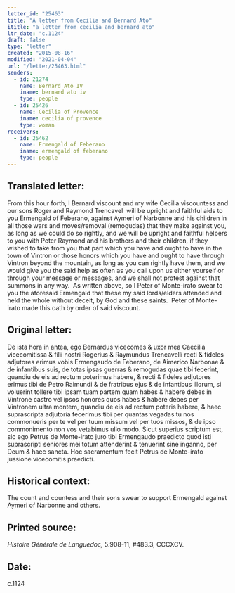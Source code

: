 ```yaml
---
letter_id: "25463"
title: "A letter from Cecilia and Bernard Ato"
ititle: "a letter from cecilia and bernard ato"
ltr_date: "c.1124"
draft: false
type: "letter"
created: "2015-08-16"
modified: "2021-04-04"
url: "/letter/25463.html"
senders:
  - id: 21274
    name: Bernard Ato IV
    iname: bernard ato iv
    type: people
  - id: 25426
    name: Cecilia of Provence
    iname: cecilia of provence
    type: woman
receivers:
  - id: 25462
    name: Ermengald of Feberano
    iname: ermengald of feberano
    type: people
---
```

<h2> Translated letter:</h2><p>From this hour forth, I Bernard viscount and my wife Cecilia viscountess and our sons Roger and Raymond Trencavel&nbsp; will be upright and faithful aids to you Ermengald of Feberano, against Aymeri of Narbonne and his children in all those wars and moves/removal (remogudas) that they make against you, as long as we could do so rightly, and we will be upright and faithful helpers to you with Peter Raymond and his brothers and their children, if they wished to take from you that part which you have and ought to have in the town of Vintron or those honors which you have and ought to have through Vintron beyond the mountain, as long as you can rightly have them, and we would give you the said help as often as you call upon us either yourself or through your message or messages, and we shall not protest against that summons in any way.&nbsp; As written above, so I Peter of Monte-irato swear to you the aforesaid Ermengald that these my said lords/elders attended and held the whole without deceit, by God and these saints.&nbsp; Peter of Monte-irato made this oath by order of said viscount.</p><h2 class="mt-4"> Original letter:</h2><p class="Bodytext31">De ista hora in antea, ego Ber­nardus vicecomes &amp; uxor mea Caecilia vicecomitissa &amp; filii nostri Rogerius &amp; Raymundus Trencavelli recti &amp; fideles adjutores erimus vobis Ermengaudo de Fe­berano, de Aimerico Narbonae &amp; de in­fantibus suis, de totas ipsas guerras &amp; remogudas quae tibi fecerint, quandiu de eis ad rectum poterimus habere, &amp; recti &amp; fideles adjutores erimus tibi de Petro Raimundi &amp; de fratribus ejus &amp; de infanti­bus illorum, si voluerint tollere tibi ipsam tuam partem quam habes &amp; habere debes in Vintrone castro vel ipsos honores quos habes &amp; habere debes per Vintronem ultra montem, quandiu de eis ad rectum poteris habere, &amp; haec suprascripta adjutoria fecerimus tibi per quantas vegadas tu nos commonueris per te vel per tuum missum vel per tuos missos, &amp; de ipso commonimento non vos vetabimus ullo modo. Sicut superius scriptum est, sic ego Petrus de Monte-irato juro tibi Ermengaudo praedicto quod isti suprascripti seniores mei totum attenderint &amp; tenuerint sine inganno, per Deum &amp; haec sancta. Hoc sacramentum fecit Petrus de Monte-irato jussione vicecomitis praedicti.</p><h2 class="mt-4"> Historical context:</h2><p>The count and countess and their sons swear to support Ermengald against Aymeri of Narbonne and others.</p><h2 class="mt-4"> Printed source:</h2><p><i>Histoire Générale de Languedoc,&nbsp;</i>5.908-11, #483.3, CCCXCV.</p><h2 class="mt-4"> Date:</h2>c.1124
